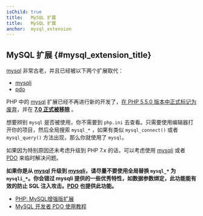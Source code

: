 ```yaml
---
isChild: true
title:   MySQL 扩展
title:   MySQL 扩展
anchor:  mysql_extension
---
```


## MySQL 扩展 {#mysql_extension_title}

[mysql] 非常古老，并且已经被以下两个扩展取代：

- [mysqli]
- [pdo]

PHP 中的 [mysql] 扩展已经不再进行新的开发了，[在 PHP 5.5.0 版本中正式标记为废弃][mysql_deprecated]，并在 **[7.0 正式被移除][mysql_removed]** 。

想要辨别 `mysql` 是否被使用，你不需要到 `php.ini` 去查看。只需要使用编辑器打开你的项目，然后全局搜索 `mysql_*`
，如果有类似 `mysql_connect()` 或者 `mysql_query()` 方法出现，那么你就使用了 `mysql`。

如果因为特别原因还未考虑升级到 PHP 7.x 的话，可以考虑使用 [mysqli] 或者 [PDO] 来临时解决问题。

**如果你是从 [mysql] 升级到 [mysqli]，请尽量不要使用全局替换 `mysql_*` 为 `mysqli_*`。你会错过 mysqli 提供的一些优秀特性，如数据参数绑定，此功能能有效的防止 SQL 注入攻击。[PDO][pdo] 也提供此功能。**

* [PHP: MySQL增强版扩展][mysql_api]
* [MySQL 开发者 PDO 使用教程][pdo4mysql_devs]

[mysql]: http://php.net/mysql
[mysql_deprecated]: http://php.net/migration55.deprecated
[mysql_removed]: http://php.net/manual/en/migration70.removed-exts-sapis.php
[mysqli]: http://php.net/mysqli
[pdo]: http://php.net/pdo
[mysql_api]: http://php.net/mysqlinfo.api.choosing
[pdo4mysql_devs]: http://wiki.hashphp.org/PDO_Tutorial_for_MySQL_Developers
